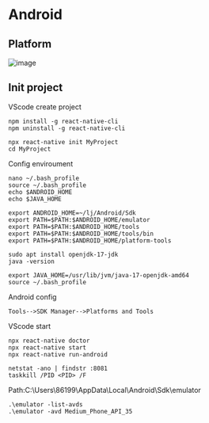 # Android
## Platform
![image](https://github.com/user-attachments/assets/2b4c334f-4b6b-43bd-8ec1-819f9d0731e2)

## Init project
VScode create project
```
npm install -g react-native-cli
npm uninstall -g react-native-cli
```
```
npx react-native init MyProject
cd MyProject
```
Config enviroument
```
nano ~/.bash_profile
source ~/.bash_profile
echo $ANDROID_HOME
echo $JAVA_HOME
```
```
export ANDROID_HOME=~/lj/Android/Sdk
export PATH=$PATH:$ANDROID_HOME/emulator
export PATH=$PATH:$ANDROID_HOME/tools
export PATH=$PATH:$ANDROID_HOME/tools/bin
export PATH=$PATH:$ANDROID_HOME/platform-tools
```
```
sudo apt install openjdk-17-jdk
java -version
```
```
export JAVA_HOME=/usr/lib/jvm/java-17-openjdk-amd64
source ~/.bash_profile
```
Android config
```
Tools-->SDK Manager-->Platforms and Tools
```
VScode start
```
npx react-native doctor
npx react-native start
npx react-native run-android
```
```
netstat -ano | findstr :8081
taskkill /PID <PID> /F
```
Path:C:\Users\86199\AppData\Local\Android\Sdk\emulator
```
.\emulator -list-avds
.\emulator -avd Medium_Phone_API_35
```
